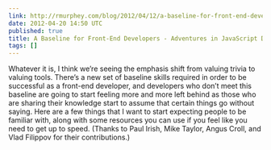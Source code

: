 ```yaml
---
link: http://rmurphey.com/blog/2012/04/12/a-baseline-for-front-end-developers/
date: 2012-04-20 14:50 UTC
published: true
title: A Baseline for Front-End Developers - Adventures in JavaScript Development
tags: []
---
```


Whatever it is, I think we’re seeing the emphasis shift from valuing trivia to valuing tools. There’s a new set of baseline skills required in order to be successful as a front-end developer, and developers who don’t meet this baseline are going to start feeling more and more left behind as those who are sharing their knowledge start to assume that certain things go without saying.  Here are a few things that I want to start expecting people to be familiar with, along with some resources you can use if you feel like you need to get up to speed. (Thanks to Paul Irish, Mike Taylor, Angus Croll, and Vlad Filippov for their contributions.)
